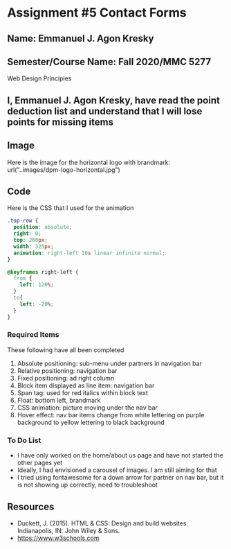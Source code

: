 # Assignment #5 Contact Forms

## Name: Emmanuel J. Agon Kresky

## Semester/Course Name: Fall 2020/MMC 5277
Web Design Principles

## I, Emmanuel J. Agon Kresky, have read the point deduction list and understand that I will lose points for missing items

## Image  
Here is the image for the horizontal logo with brandmark: url("..images/dpm-logo-horizontal.jpg")

## Code
Here is the CSS that I used for the animation

```` css
.top-row {
  position: absolute;
  right: 0;
  top: 260px;
  width: 325px;
  animation: right-left 10s linear infinite normal;
}

@keyframes right-left {
  from {
    left: 120%;
  }
  to{
    left: -20%;
  }
}
````

### Required Items
These following have all been completed
1. Absolute positioning: sub-menu under partners in navigation bar
2. Relative positioning: navigation bar
3. Fixed positioning: ad right column
4. Block item displayed as line item: navigation bar
5. Span tag: used for red italics within block text
6. Float: bottom left, brandmark
7. CSS animation: picture moving under the nav bar
8. Hover effect: nav bar items change from white lettering on purple background to yellow lettering to black background

### To Do List
* I have only worked on the home/about us page and have not started the other pages yet
* Ideally, I had envisioned a carousel of images. I am still aiming for that
* I tried using fontawesome for a down arrow for partner on nav bar, but it is not showing up correctly, need to troubleshoot

## Resources
* Duckett, J. (2015). HTML & CSS: Design and build websites. Indianapolis, IN: John Wiley & Sons.
* https://www.w3schools.com

